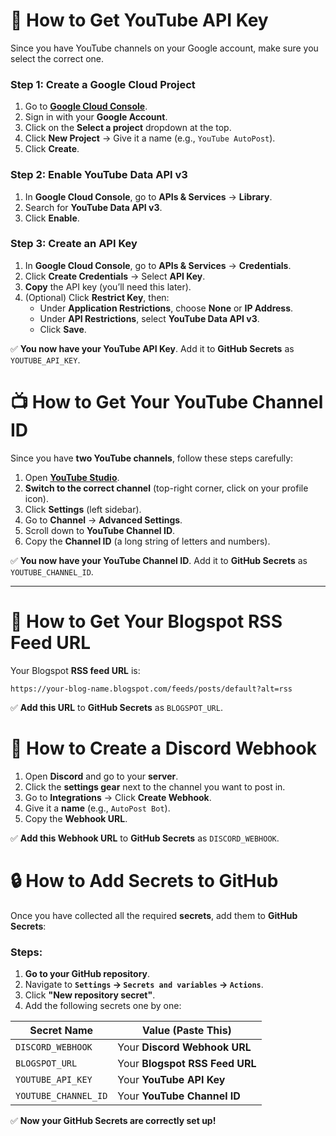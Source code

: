# **🔑 How to Get YouTube API Key**
Since you have YouTube channels on your Google account, make sure you select the correct one.

### **Step 1: Create a Google Cloud Project**
1. Go to **[Google Cloud Console](https://console.cloud.google.com/)**.
2. Sign in with your **Google Account**.
3. Click on the **Select a project** dropdown at the top.
4. Click **New Project** → Give it a name (e.g., `YouTube AutoPost`).
5. Click **Create**.


### **Step 2: Enable YouTube Data API v3**
1. In **Google Cloud Console**, go to **APIs & Services** → **Library**.
2. Search for **YouTube Data API v3**.
3. Click **Enable**.


### **Step 3: Create an API Key**
1. In **Google Cloud Console**, go to **APIs & Services** → **Credentials**.
2. Click **Create Credentials** → Select **API Key**.
3. **Copy** the API key (you’ll need this later).
4. (Optional) Click **Restrict Key**, then:
   - Under **Application Restrictions**, choose **None** or **IP Address**.
   - Under **API Restrictions**, select **YouTube Data API v3**.
   - Click **Save**.

✅ **You now have your YouTube API Key**. Add it to **GitHub Secrets** as `YOUTUBE_API_KEY`.


# **📺 How to Get Your YouTube Channel ID**
Since you have **two YouTube channels**, follow these steps carefully:

1. Open **[YouTube Studio](https://studio.youtube.com/)**.
2. **Switch to the correct channel** (top-right corner, click on your profile icon).
3. Click **Settings** (left sidebar).
4. Go to **Channel** → **Advanced Settings**.
5. Scroll down to **YouTube Channel ID**.
6. Copy the **Channel ID** (a long string of letters and numbers).

✅ **You now have your YouTube Channel ID**. Add it to **GitHub Secrets** as `YOUTUBE_CHANNEL_ID`.

---

# **📰 How to Get Your Blogspot RSS Feed URL**
Your Blogspot **RSS feed URL** is:
```
https://your-blog-name.blogspot.com/feeds/posts/default?alt=rss
```
✅ **Add this URL** to **GitHub Secrets** as `BLOGSPOT_URL`.


# **💬 How to Create a Discord Webhook**
1. Open **Discord** and go to your **server**.
2. Click the **settings gear** next to the channel you want to post in.
3. Go to **Integrations** → Click **Create Webhook**.
4. Give it a **name** (e.g., `AutoPost Bot`).
5. Copy the **Webhook URL**.

✅ **Add this Webhook URL** to **GitHub Secrets** as `DISCORD_WEBHOOK`.


# **🔒 How to Add Secrets to GitHub**
Once you have collected all the required **secrets**, add them to **GitHub Secrets**:

### **Steps:**
1. **Go to your GitHub repository**.
2. Navigate to **`Settings` → `Secrets and variables` → `Actions`**.
3. Click **"New repository secret"**.
4. Add the following secrets one by one:

| Secret Name           | Value (Paste This) |
|----------------------|----------------|
| `DISCORD_WEBHOOK`   | Your **Discord Webhook URL** |
| `BLOGSPOT_URL`      | Your **Blogspot RSS Feed URL** |
| `YOUTUBE_API_KEY`   | Your **YouTube API Key** |
| `YOUTUBE_CHANNEL_ID`| Your **YouTube Channel ID** |

✅ **Now your GitHub Secrets are correctly set up!**
